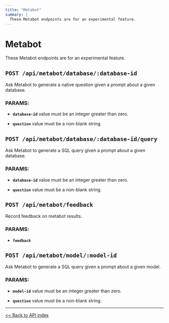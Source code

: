 ```yaml
---
title: "Metabot"
summary: |
  These Metabot endpoints are for an experimental feature.
---
```


# Metabot

These Metabot endpoints are for an experimental feature.

## `POST /api/metabot/database/:database-id`

Ask Metabot to generate a native question given a prompt about a given database.

### PARAMS:

-  **`database-id`** value must be an integer greater than zero.

-  **`question`** value must be a non-blank string.

## `POST /api/metabot/database/:database-id/query`

Ask Metabot to generate a SQL query given a prompt about a given database.

### PARAMS:

-  **`database-id`** value must be an integer greater than zero.

-  **`question`** value must be a non-blank string.

## `POST /api/metabot/feedback`

Record feedback on metabot results.

### PARAMS:

-  **`feedback`**

## `POST /api/metabot/model/:model-id`

Ask Metabot to generate a SQL query given a prompt about a given model.

### PARAMS:

-  **`model-id`** value must be an integer greater than zero.

-  **`question`** value must be a non-blank string.

---

[<< Back to API index](../api-documentation.md)